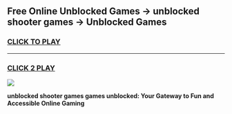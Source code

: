 
## Free Online Unblocked Games → unblocked shooter games → Unblocked Games
<h3>
<a href="https://premium.freeplayer.one?title=unblocked_shooter_games&ref=21F">CLICK TO PLAY</a></h3>
<hr>

<h3>
<a href="https://premium.freeplayer.one?title=unblocked_shooter_games&ref=21F">CLICK 2 PLAY</a>
  
</h3>

<a href="https://premium.freeplayer.one?title=unblocked_shooter_games&ref=21F/"><img src="https://clearcache.store/games.png"></a>


**unblocked shooter games games unblocked: Your Gateway to Fun and Accessible Online Gaming**
